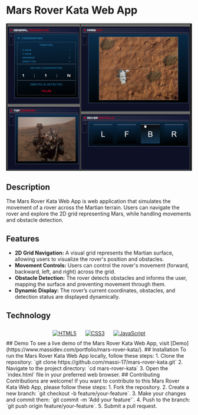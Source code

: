 # Mars Rover Kata Web App

![Pokedex Screenshot](assets/mars-rover-kata.png)

## Description

The Mars Rover Kata Web App is web application that simulates the movement of a rover across the Martian terrain. Users can navigate the rover and explore the 2D grid representing Mars, while handling movements and obstacle detection.

## Features

- **2D Grid Navigation:** A visual grid represents the Martian surface, allowing users to visualize the rover's position and obstacles.
- **Movement Controls:** Users can control the rover's movement (forward, backward, left, and right) across the grid.
- **Obstacle Detection:** The rover detects obstacles and informs the user, mapping the surface and preventing movement through them.
- **Dynamic Display:** The rover’s current coordinates, obstacles, and detection status are displayed dynamically.

## Technology

<div align="center">  
<a href="https://en.wikipedia.org/wiki/HTML5" target="_blank"><img style="margin: 10px" src="https://profilinator.rishav.dev/skills-assets/html5-original-wordmark.svg" alt="HTML5" height="75" /></a> 
<a href="https://www.w3schools.com/css/" target="_blank"><img style="margin: 10px" src="https://profilinator.rishav.dev/skills-assets/css3-original-wordmark.svg" alt="CSS3" height="75" /></a>  
<a href="https://www.javascript.com/" target="_blank"><img style="margin: 10px" src="https://profilinator.rishav.dev/skills-assets/javascript-original.svg" alt="JavaScript" height="75" /></a>  
</div>
## Demo
To see a live demo of the Mars Rover Kata Web App, visit [Demo](https://www.massidev.com/portfolio/mars-rover-kata/).
## Installation
To run the Mars Rover Kata Web App locally, follow these steps:
1. Clone the repository: `git clone https://github.com/massi-17/mars-rover-kata.git`
2. Navigate to the project directory: `cd mars-rover-kata`
3. Open the `index.html` file in your preferred web browser.
## Contributing
Contributions are welcome! If you want to contribute to this Mars Rover Kata Web App, please follow these steps:
1. Fork the repository.
2. Create a new branch: `git checkout -b feature/your-feature`.
3. Make your changes and commit them: `git commit -m 'Add your feature'`.
4. Push to the branch: `git push origin feature/your-feature`.
5. Submit a pull request.
